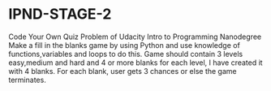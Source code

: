 # IPND-STAGE-2
Code Your Own Quiz Problem of Udacity Intro to Programming Nanodegree
Make a fill in the blanks game by using Python and use knowledge of functions,variables and loops to do this. Game should contain 3 levels easy,medium and hard and 4 or more blanks for each level, I have created it with 4 blanks. For each blank, user gets 3 chances or else the game terminates.
